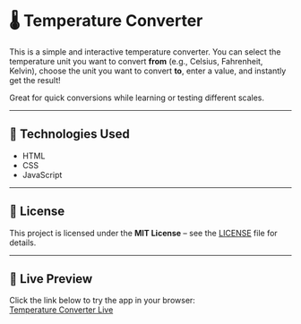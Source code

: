 # 🌡️ Temperature Converter

This is a simple and interactive temperature converter. You can select the temperature unit you want to convert **from** (e.g., Celsius, Fahrenheit, Kelvin), choose the unit you want to convert **to**, enter a value, and instantly get the result!

Great for quick conversions while learning or testing different scales.

---

## 🚀 Technologies Used

- HTML  
- CSS  
- JavaScript

---

## 📝 License

This project is licensed under the **MIT License** – see the [LICENSE](LICENSE) file for details.

---

## 🔗 Live Preview

Click the link below to try the app in your browser:  
[Temperature Converter Live](https://adeeba383.github.io/Temperature-Converter/)
